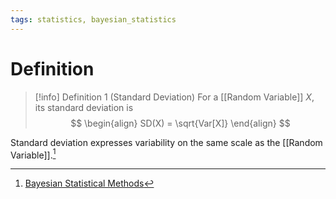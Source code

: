 ```yaml
---
tags: statistics, bayesian_statistics
---
```


# Definition

> [!info] Definition 1 (Standard Deviation)
> For a [[Random Variable]] $X$, its standard deviation is
> $$
> \begin{align}
> SD(X) = \sqrt{Var[X]}
> \end{align}
> $$

Standard deviation expresses variability on the same scale as the [[Random Variable]].[^1]

[^1]: [Bayesian Statistical Methods](zotero://open-pdf/library/items/ELV3M9SP?page=16)